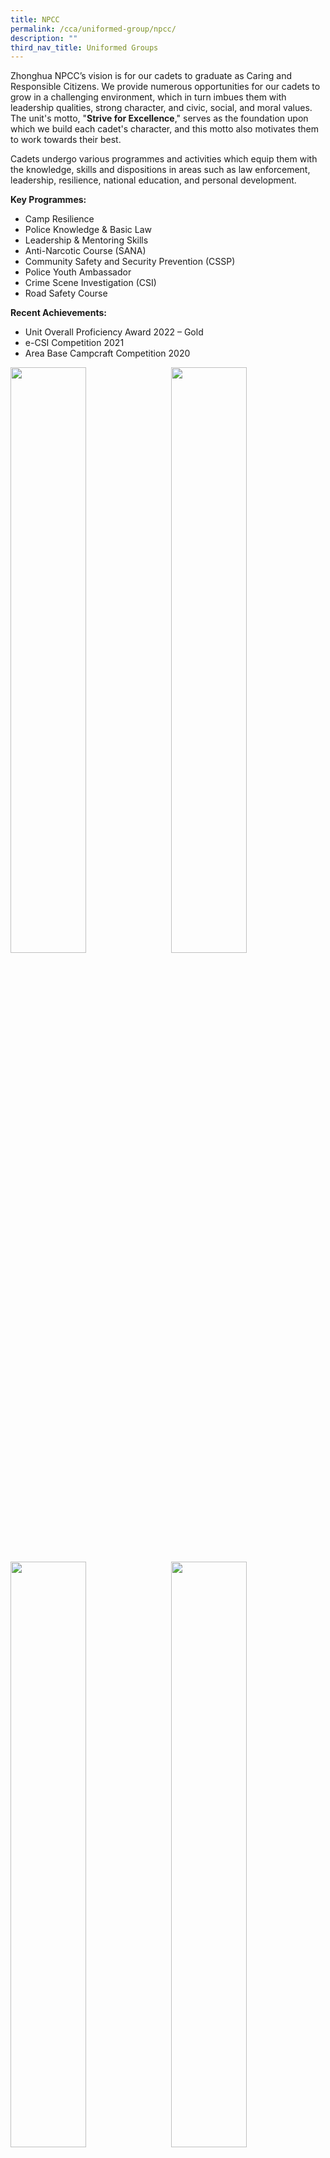 ```yaml
---
title: NPCC
permalink: /cca/uniformed-group/npcc/
description: ""
third_nav_title: Uniformed Groups
---
```

Zhonghua NPCC’s vision is for our cadets to graduate as Caring and Responsible Citizens. We provide numerous opportunities for our cadets to grow in a challenging environment, which in turn imbues them with leadership qualities, strong character, and civic, social, and moral values. The unit's motto, "**Strive for Excellence**," serves as the foundation upon which we build each cadet's character, and this motto also motivates them to work towards their best.

Cadets undergo various programmes and activities which equip them with the knowledge, skills and dispositions in areas such as law enforcement, leadership, resilience, national education, and personal development.

**Key Programmes:**
* Camp Resilience
* Police Knowledge &amp; Basic Law
* Leadership &amp; Mentoring Skills
* Anti-Narcotic Course (SANA)
* Community Safety and Security Prevention (CSSP)
* Police Youth Ambassador
* Crime Scene Investigation (CSI)
* Road Safety Course

**Recent Achievements:**
* Unit Overall Proficiency Award 2022 – Gold
* e-CSI Competition 2021
* Area Base Campcraft Competition 2020

<img src="" style="width:49%" align="left">
<img src="" style="width:49%" align="right">

<br clear="left">

<img src="" style="width:49%" align="left">
<img src="" style="width:49%" align="right">

Please click on [this link](https://www.zhonghuasec.moe.edu.sg/cca/schedule/) for CCA schedule and contact details of CCA teachers.